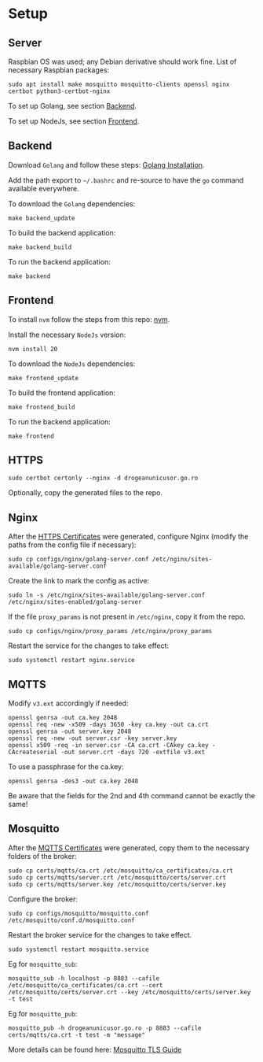 # Setup
## Server
Raspbian OS was used; any Debian derivative should work fine.
List of necessary Raspbian packages:
```
sudo apt install make mosquitto mosquitto-clients openssl nginx certbot python3-certbot-nginx
```

To set up Golang, see section [Backend](#backend).

To set up NodeJs, see section [Frontend](#frontend).

## Backend
Download `Golang` and follow these steps: [Golang Installation](https://go.dev/doc/install).

Add the path export to `~/.bashrc` and re-source to have the `go` command available everywhere.

To download the `Golang` dependencies:
```
make backend_update
```

To build the backend application:
```
make backend_build
```

To run the backend application:
```
make backend
```

## Frontend
To install `nvm` follow the steps from this repo: [nvm](https://github.com/nvm-sh/nvm).

Install the necessary `NodeJs` version:
```
nvm install 20
```

To download the `NodeJs` dependencies:
```
make frontend_update
```

To build the frontend application:
```
make frontend_build
```

To run the backend application:
```
make frontend
```

## HTTPS
```
sudo certbot certonly --nginx -d drogeanunicusor.go.ro
```

Optionally, copy the generated files to the repo.

## Nginx
After the [HTTPS Certificates](#https) were generated, configure Nginx (modify the paths from the config file if necessary):
```
sudo cp configs/nginx/golang-server.conf /etc/nginx/sites-available/golang-server.conf
```
Create the link to mark the config as active:
```
sudo ln -s /etc/nginx/sites-available/golang-server.conf /etc/nginx/sites-enabled/golang-server
```

If the file `proxy_params` is not present in `/etc/nginx`, copy it from the repo.
```
sudo cp configs/nginx/proxy_params /etc/nginx/proxy_params
```

Restart the service for the changes to take effect:
```
sudo systemctl restart nginx.service
```

## MQTTS
Modify `v3.ext` accordingly if needed:
```
openssl genrsa -out ca.key 2048
openssl req -new -x509 -days 3650 -key ca.key -out ca.crt 
openssl genrsa -out server.key 2048
openssl req -new -out server.csr -key server.key
openssl x509 -req -in server.csr -CA ca.crt -CAkey ca.key -CAcreateserial -out server.crt -days 720 -extfile v3.ext
```

To use a passphrase for the ca.key:
```
openssl genrsa -des3 -out ca.key 2048
```

Be aware that the fields for the 2nd and 4th command cannot be exactly the same!

## Mosquitto
After the [MQTTS Certificates](#mqtts) were generated, copy them to the necessary folders of the broker:
```
sudo cp certs/mqtts/ca.crt /etc/mosquitto/ca_certificates/ca.crt
sudo cp certs/mqtts/server.crt /etc/mosquitto/certs/server.crt
sudo cp certs/mqtts/server.key /etc/mosquitto/certs/server.key
```

Configure the broker:
```
sudo cp configs/mosquitto/mosquitto.conf /etc/mosquitto/conf.d/mosquitto.conf
```

Restart the broker service for the changes to take effect.
```
sudo systemctl restart mosquitto.service
```

Eg for `mosquitto_sub`:
```
mosquitto_sub -h localhost -p 8883 --cafile /etc/mosquitto/ca_certificates/ca.crt --cert /etc/mosquitto/certs/server.crt --key /etc/mosquitto/certs/server.key -t test
```

Eg for `mosquitto_pub`:
```
mosquitto_pub -h drogeanunicusor.go.ro -p 8883 --cafile certs/mqtts/ca.crt -t test -m "message"
```

More details can be found here: [Mosquitto TLS Guide](http://www.steves-internet-guide.com/mosquitto-tls/)
